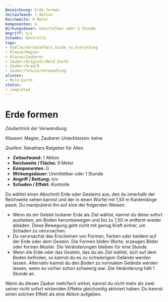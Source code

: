 ```yaml
---
Bezeichnung: Erde formen
Zeitaufwand: 1 Aktion
Reichweite: 9 Meter
Komponenten: G
Wirkungsdauer: Unmittelbar oder 1 Stunde
Angriff: n/v
Schaden: Kontrolle
tags: 
- Quelle/5e/Xanathars_Guide_to_Everything
- Klasse/Magier
- Klasse/Zauberer
- Zauber/Original/Mold_Earth
- Zauber/Grad/0
- Zauber/Schule/Verwandlung
aliases: 
- Mold Earth
status:
- completed
---
```

# Erde formen
_Zaubertrick der Verwandlung_

_Klassen:_ Magier, Zauberer
_Unterklassen:_ keine

_Quellen:_ Xanathars Ratgeber für Alles

- **Zeitaufwand:** 1 Aktion
- **Reichweite / Fläche:** 9 Meter
- **Komponenten:** G
- **Wirkungsdauer:** Unmittelbar oder 1 Stunde
- **Angriff / Rettung:** n/v
- **Schaden / Effekt:**  Kontrolle

Du wählst einen Abschnitt Erde oder Gesteins aus, den du innerhalb der Reichweite sehen kannst und der in einen Würfel mit 1,50 m Kantenlänge passt. Du manipulierst ihn auf eine der folgenden Weisen:

- Wenn du ein Gebiet lockerer Erde als Ziel wählst, kannst du diese sofort ausheben, am Boden herumbewegen und bis zu 1,50 m entfernt wieder abladen. Diese Bewegung geht nicht mit genug Kraft einher, um Schaden zu verursachen.
- Du verursachst das Erscheinen von Formen, Farben oder beidem auf der Erde oder dem Gestein. Die Formen bilden Worte, erzeugen Bilder oder formen Muster. Die Veränderungen bleiben für eine Stunde.
- Wenn die Erde oder das Gestein, das du als Ziel wählst, sich auf dem Boden befinden, so kannst du es zu schwierigem Gelände werden lassen. Alternativ kannst du den Boden zu normalem Gelände werden lassen, wenn es vorher schon schwierig war. Die Veränderung hält 1 Stunde an.

Wenn du diesen Zauber mehrfach wirkst, kannst du nicht mehr als zwei seiner nicht sofort wirkenden Effekte gleichzeitig aktiviert haben. Du kannst einen solchen Effekt als eine Aktion aufgeben.